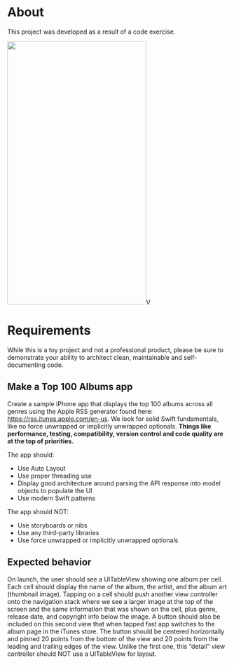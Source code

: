 # About
This project was developed as a result of a code exercise.

<img src="https://github.com/scottcarter/TopAlbums/blob/master/TopAlbums_1.gif" width="317" height="600" />V


# Requirements

While this is a toy project and not a professional product, please be sure to demonstrate your ability to architect clean, maintainable and self-documenting code.

## Make a Top 100 Albums app
Create a sample iPhone app that displays the top 100 albums across all genres using the Apple RSS generator found here: https://rss.itunes.apple.com/en-us. We look for solid Swift fundamentals, like no force unwrapped or implicitly unwrapped optionals. **Things like performance, testing, compatibility, version control and code quality are at the top of priorities.**

The app should:
- Use Auto Layout
- Use proper threading use
- Display good architecture around parsing the API response into model objects to populate the UI
- Use modern Swift patterns

The app should NOT:

- Use storyboards or nibs
- Use any third-party libraries
- Use force unwrapped or implicitly unwrapped optionals

## Expected behavior
On launch, the user should see a UITableView showing one album per cell. Each cell should display the name of the album, the artist, and the album art (thumbnail image). Tapping on a cell should push another view controller onto the navigation stack where we see a larger image at the top of the screen and the same information that was shown on the cell, plus genre, release date, and copyright info below the image. A button should also be included on this second view that when tapped fast app switches to the album page in the iTunes store. The button should be centered horizontally and pinned 20 points from the bottom of the view and 20 points from the leading and trailing edges of the view. Unlike the first one, this “detail” view controller should NOT use a UITableView for layout. 
